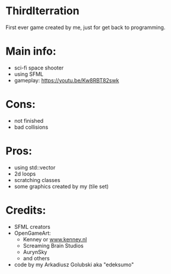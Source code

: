 # ThirdIterration
First ever game created by me, just for get back to programming.

# Main info:

- sci-fi space shooter
- using SFML
- gameplay: https://youtu.be/Kw8RBT82swk

# Cons:

- not finished
- bad collisions

# Pros:

- using std::vector
- 2d loops
- scratching classes
- some graphics created by my (tile set)

# Credits:

- SFML creators
- OpenGameArt:
  - Kenney or www.kenney.nl
  - Screaming Brain Studios
  - AurynSky
  - and others
- code by my Arkadiusz Golubski aka "edeksumo"
